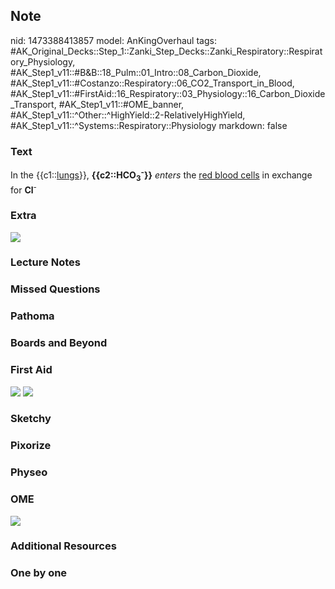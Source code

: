 ## Note
nid: 1473388413857
model: AnKingOverhaul
tags: #AK_Original_Decks::Step_1::Zanki_Step_Decks::Zanki_Respiratory::Respiratory_Physiology, #AK_Step1_v11::#B&B::18_Pulm::01_Intro::08_Carbon_Dioxide, #AK_Step1_v11::#Costanzo::Respiratory::06_CO2_Transport_in_Blood, #AK_Step1_v11::#FirstAid::16_Respiratory::03_Physiology::16_Carbon_Dioxide_Transport, #AK_Step1_v11::#OME_banner, #AK_Step1_v11::^Other::^HighYield::2-RelativelyHighYield, #AK_Step1_v11::^Systems::Respiratory::Physiology
markdown: false

### Text
<div>
  In the {{c1::<u>lungs</u>}},
  <b>{{c2::HCO<sub>3</sub><sup>-</sup>}}</b> <i>enters</i> the
  <u>red blood cells</u> in exchange for <b>Cl</b><sup>-</sup>
</div>

### Extra
<img src="paste-127418794770744.jpg">

### Lecture Notes


### Missed Questions


### Pathoma


### Boards and Beyond


### First Aid
<img src="tmpLH5Z0D.png"> <img src="tmpsfgBgr.png">

### Sketchy


### Pixorize


### Physeo


### OME
<div class="ome-widget">
  <a href="https://onlinemeded.org?ref=anki"><img src=
  "_OME_AnkiFlashcards_General_7.png"></a>
</div>

### Additional Resources


### One by one

